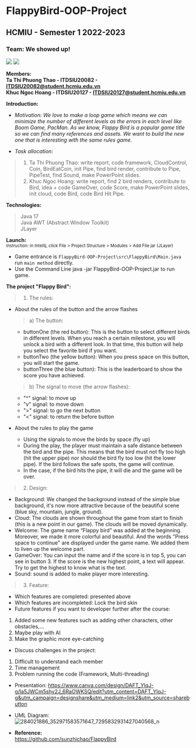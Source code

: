 # FlappyBird-OOP-Project
## HCMIU - Semester 1 2022-2023
### Team: We showed up!
![](https://img.shields.io/badge/java-17-blue)
![](https://img.shields.io/badge/game-FlappyBird-brightgreen)

**Members:**  
**Ta Thi Phuong Thao - ITDSIU20082 - ITDSIU20082@student.hcmiu.edu.vn**  
**Khuc Ngoc Hoang - ITDSIU20127 - ITDSIU20127@student.hcmiu.edu.vn**  

**Introduction:**
* *Motivation: We love to make a loop game which means we can minimize the number of different levels as the errors in each level like Boom Game, PacMan.
  As we know, Flappy Bird is a popular game title so we can find many references and assets. We want to build the new one that is interesting with the same rules game.*  


* *Task allocation:*
>1. Ta Thi Phuong Thao: write report, code framework, CloudControl, Coin, BirdEatCoin, init Pipe, find bird render, contribute to Pipe, PipeTest, find Sound, make PowerPoint slides.
>2. Khuc Ngoc Hoang: write report, find 2 bird renders, contribute to Bird, idea + code GameOver, code Score, make PowerPoint slides, init cloud, code Bird, code Bird Hit Pipe.


**Technologies:**
> Java 17  
> Java AWT (Abstract Window Toolkit)  
> JLayer

**Launch:**  
<sub> Instruction: in Intellij, click File > Project Structure > Modules > Add File jar (JLayer)</sub>
- Game entrance is `FlappyBird-OOP-Project\src\FlappyBird\Main.java` run `main method` directly.
- Use the Command Line java -jar FlappyBird-OOP-Project.jar to run game.

**The project "Flappy Bird":**
> 1. The rules:
- About the rules of the button and the arrow flashes
  > a) The button:
    + buttonOne (the red button): This is the button to select different birds in different levels. When you reach a certain milestone, you will unlock a bird with          a different look. In that time, this button will help you select the favorite bird if you want.
    + buttonTwo (the yellow button): When you press space on this button, you will start the game.
    + buttonThree (the blue button): This is the leaderboard to show the score you have achieved.

  > b) The signal to move (the arrow flashes):
    + "^" signal: to move up
    + "v" signal: to move down
    + ">" signal: to go the next button
    + "<" signal: to return the before button
- About the rules to play the game
    + Using the signals to move the birds by space (fly up)
    + During the play, the player must maintain a safe distance between the bird and the pipe. This means that the bird must not fly too high (hit the upper pipe)           nor should the bird fly too low (hit the lower pipe). If the bird follows the safe spots, the game will continue.
    + In the case, if the bird hits the pipe, it will die and the game will be over.
> 2. Design:
- Background: We changed the background instead of the simple blue background, it's now more attractive because of the beautiful scene (blue sky, mountain, jungle,       ground).
- Cloud: The clouds are shown throughout the game from start to finish (this is a new point in our game). The clouds will be moved dynamically.
- Welcome: The game name “Flappy bird” was added at the beginning. Moreover, we made it more colorful and beautiful. And the words "Press space to continue" are         displayed under the game name. We added them to liven up the welcome part.
- GameOver: You can input the name and if the score is in top 5, you can see in button 3. If the score is the new highest point, a text will appear. Try to get the highest to know what is the text.  
- Sound: sound is added to make player more interesting.  
> 3. Feature:  
- Which features are completed: presented above   
- Which features are incompleted: Lock the bird skin  
- Future features if you want to developer further after the course:
1. Added some new features such as adding other characters, other obstacles,...
2. Maybe play with AI
3. Make the graphic more eye-catching
* Discuss challenges in the project:  
1. Difficult to understand each member
2. Time management
3. Problem running the code
  (Framework, Multi-threading)
* Presentation: https://www.canva.com/design/DAFT_YlqJ-g/la5JWCm5shy2J_6RaOWKSQ/edit?utm_content=DAFT_YlqJ-g&utm_campaign=designshare&utm_medium=link2&utm_source=sharebutton

* UML Diagram:  
![284021886_352971583571647_7295832931427040568_n](https://user-images.githubusercontent.com/91868308/172973312-d459eb50-dbd3-4166-885c-517686ef9f7e.png)

* **Reference:**  
https://github.com/sunzhichao/FlappyBird
